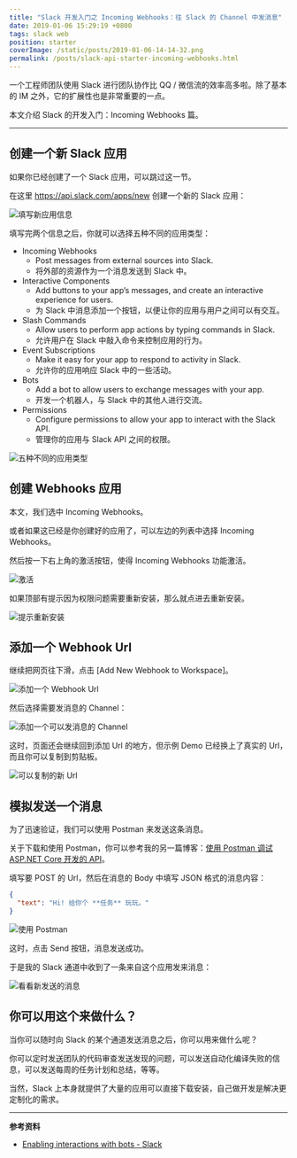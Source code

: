 ```yaml
---
title: "Slack 开发入门之 Incoming Webhooks：往 Slack 的 Channel 中发消息"
date: 2019-01-06 15:29:19 +0800
tags: slack web
position: starter
coverImage: /static/posts/2019-01-06-14-14-32.png
permalink: /posts/slack-api-starter-incoming-webhooks.html
---
```


一个工程师团队使用 Slack 进行团队协作比 QQ / 微信流的效率高多啦。除了基本的 IM 之外，它的扩展性也是非常重要的一点。

本文介绍 Slack 的开发入门：Incoming Webhooks 篇。

---

<div id="toc"></div>

## 创建一个新 Slack 应用

如果你已经创建了一个 Slack 应用，可以跳过这一节。

在这里 <https://api.slack.com/apps/new> 创建一个新的 Slack 应用：

![填写新应用信息](/static/posts/2019-01-06-14-14-32.png)

填写完两个信息之后，你就可以选择五种不同的应用类型：

- Incoming Webhooks
    - Post messages from external sources into Slack.
    - 将外部的资源作为一个消息发送到 Slack 中。
- Interactive Components
    - Add buttons to your app’s messages, and create an interactive experience for users.
    - 为 Slack 中消息添加一个按钮，以便让你的应用与用户之间可以有交互。
- Slash Commands
    - Allow users to perform app actions by typing commands in Slack.
    - 允许用户在 Slack 中敲入命令来控制应用的行为。
- Event Subscriptions
    - Make it easy for your app to respond to activity in Slack.
    - 允许你的应用响应 Slack 中的一些活动。
- Bots
    - Add a bot to allow users to exchange messages with your app.
    - 开发一个机器人，与 Slack 中的其他人进行交流。
- Permissions
    - Configure permissions to allow your app to interact with the Slack API.
    - 管理你的应用与 Slack API 之间的权限。

![五种不同的应用类型](/static/posts/2019-01-06-14-16-48.png)

## 创建 Webhooks 应用

本文，我们选中 Incoming Webhooks。

或者如果这已经是你创建好的应用了，可以左边的列表中选择 Incoming Webhooks。

然后按一下右上角的激活按钮，使得 Incoming Webhooks 功能激活。

![激活](/static/posts/2019-01-06-14-23-21.png)

如果顶部有提示因为权限问题需要重新安装，那么就点进去重新安装。

![提示重新安装](/static/posts/2019-01-06-15-28-41.png)

## 添加一个 Webhook Url

继续把网页往下滑，点击 [Add New Webhook to Workspace]。

![添加一个 Webhook Url](/static/posts/2019-01-06-14-27-28.png)

然后选择需要发消息的 Channel：

![添加一个可以发消息的 Channel](/static/posts/2019-01-06-14-29-26.png)

这时，页面还会继续回到添加 Url 的地方，但示例 Demo 已经换上了真实的 Url，而且你可以复制到剪贴板。

![可以复制的新 Url](/static/posts/2019-01-06-14-31-14.png)

## 模拟发送一个消息

为了迅速验证，我们可以使用 Postman 来发送这条消息。

关于下载和使用 Postman，你可以参考我的另一篇博客：[使用 Postman 调试 ASP.NET Core 开发的 API](/post/use-postman-to-debug-asp-net-core-api)。

填写要 POST 的 Url，然后在消息的 Body 中填写 JSON 格式的消息内容：

```json
{
  "text": "Hi! 给你个 **任务** 玩玩。"
}
```

![使用 Postman](/static/posts/2019-01-06-14-35-41.png)

这时，点击 Send 按钮，消息发送成功。

于是我的 Slack 通道中收到了一条来自这个应用发来消息：

![看看新发送的消息](/static/posts/2019-01-06-14-38-26.png)

## 你可以用这个来做什么？

当你可以随时向 Slack 的某个通道发送消息之后，你可以用来做什么呢？

你可以定时发送团队的代码审查发送发现的问题，可以发送自动化编译失败的信息，可以发送每周的任务计划和总结，等等。

当然，Slack 上本身就提供了大量的应用可以直接下载安装，自己做开发是解决更定制化的需求。

---

**参考资料**

- [Enabling interactions with bots - Slack](https://api.slack.com/bot-users)


